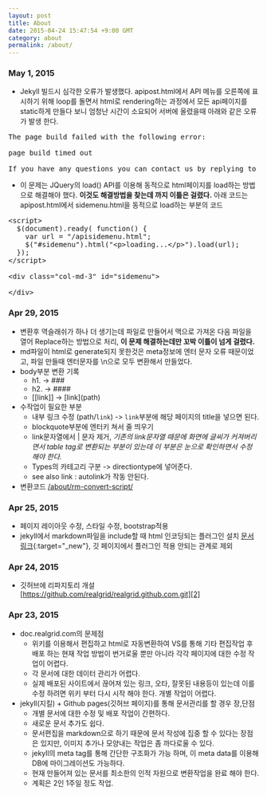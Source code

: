 ```yaml
---
layout: post
title: About
date: 2015-04-24 15:47:54 +9:00 GMT
category: about
permalink: /about/
---
```


### May 1, 2015
* Jekyll 빌드시 심각한 오류가 발생했다. apipost.html에서 API 메뉴를 오른쪽에 표시하기 위해 loop를 돌면서 html로 rendering하는 과정에서 모든 api페이지를 static하게 만들다 보니 엄청난 시간이 소요되어 서버에 올렸을때 아래와 같은 오류가 발생 한다. 

<pre class="prettyprint">
The page build failed with the following error:

page build timed out

If you have any questions you can contact us by replying to this email.
</pre>

* 이 문제는 JQuery의 load() API를 이용해 동적으로 html페이지를 load하는 방법으로 해결해야 했다. **이것도 해결방법을 찾는데 까지 이틀은 걸렸다.** 아래 코드는 apipost.html에서 sidemenu.html을 동적으로 load하는 부분의 코드

<pre class="prettyprint">
&lt;script&gt;
  $(document).ready( function() {
    var url = &quot;/apisidemenu.html&quot;;
    $(&quot;#sidemenu&quot;).html(&quot;&lt;p&gt;loading...&lt;/p&gt;&quot;).load(url);
  });
&lt;/script&gt;

&lt;div class=&quot;col-md-3&quot; id=&quot;sidemenu&quot;&gt;
   
&lt;/div&gt;
</pre> 


### Apr 29, 2015
* 변환후 역슬래쉬가 하나 더 생기는데 파일로 만들어서 맥으로 가져온 다음 파일을 열어 Replace하는 방법으로 처리, **이 문제 해결하는데만 꼬박 이틀이 넘게 걸렸다.**
* md파일이 html로 generate되지 못한것은 meta정보에 엔터 문자 오류 때문이었고, 파일 만들때 엔터문자를 \n으로 모두 변환해서 만들었다.
* body부분 변환 기록 
    * h1. -> ###
    * h2. -> ####
    * \[\[link\]\] -> \[link\]\(path\)
* 수작업이 필요한 부분 
    * 내부 링크 수정 (path/`link`) -> `link`부분에 해당 페이지의 title을 넣으면 된다.
    * blockquote부분에 엔터키 쳐서 줄 띄우기
    * link문자열에서 \| 문자 제거, *기존의 link문자열 때문에 화면에 글씨가 커져버리면서 table tag로 변환되는 부분이 있는데 이 부분은 눈으로 확인하면서 수정 해야 한다.*
    * Types의 카테고리 구분 -> directiontype에 넣어준다.
    * see also link : autolink가 작동 안된다.
* 변환코드
    [/about/rm-convert-script/](/about/rm-convert-script/)

### Apr 25, 2015
* 페이지 레이아웃 수정, 스타일 수정, bootstrap적용
* jekyll에서 markdown파일을 include할 때 html 인코딩되는 플러그인 설치 [문서링크][1]{:target="_new"}, 깃 페이지에서 플러그인 적용 안되는 관계로 제외

### Apr 24, 2015
* 깃허브에 리파지토리 개설 [https://github.com/realgrid/realgrid.github.com.git][2]

### Apr 23, 2015
* doc.realgrid.com의 문제점
    * 위키를 이용해서 편집하고 html로 자동변환하여 VS를 통해 기타 편집작업 후 배포 하는 현재 작업 방법이 번거로울 뿐만 아니라 각각 페이지에 대한 수정 작업이 어렵다.
    * 각 문서에 대한 데이터 관리가 어렵다.
    * 실제 배포된 사이트에서 끊어져 있는 링크, 오타, 잘못된 내용등이 있는데 이를 수정 하려면 위키 부터 다시 시작 해야 한다. 개별 작업이 어렵다.
* jekyll(지킬) + Github pages(깃허브 페이지)를 통해 문서관리를 할 경우 장,단점
    * 개별 문서에 대한 수정 및 배포 작업이 간편하다.
    * 새로운 문서 추가도 쉽다.
    * 문서편집을 markdown으로 하기 때문에 문서 작성에 집중 할 수 있다는 장점은 있지만, 이미지 추가나 모양내는 작업은 좀 까다로울 수 있다.
    * jekyll의 meta tag를 통해 간단한 구조화가 가능 하며, 이 meta data를 이용해 DB에 마이그레이션도 가능하다.
    * 현재 만들어져 있는 문서를 최소한의 인적 자원으로 변환작업을 완료 해야 한다.
    * 계획은 2인 1주일 정도 작업.

[1]:	http://wolfslittlestore.be/2013/10/rendering-markdown-in-jekyll/ 
[2]:	https://github.com/realgrid/realgrid.github.com.git